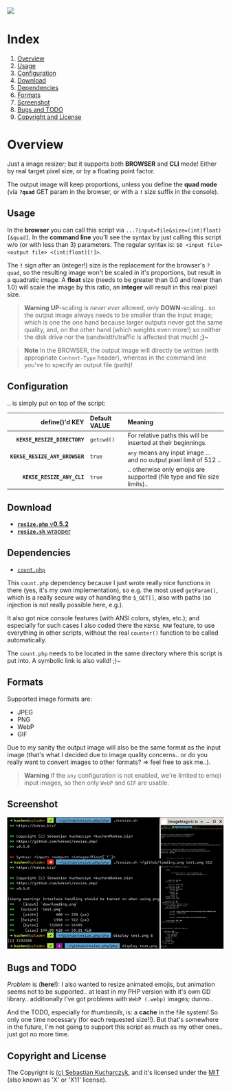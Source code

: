 <img src="https://kekse.biz/php/count.php?override=github:resize.php&text=`resize.php`&draw" />

# Index
1. [Overview](#overview)
2. [Usage](#usage)
3. [Configuration](#configuration)
4. [Download](#download)
5. [Dependencies](#dependencies)
6. [Formats](#formats)
7. [Screenshot](#screenshot)
8. [Bugs and TODO](#bugs-and-todo)
9. [Copyright and License](#copyright-and-license)

# Overview
Just a image resizer; but it supports both **BROWSER** and **CLI** mode!
Either by real target pixel size, or by a floating point factor.

The output image will keep proportions, unless you define the **quad mode** (via
**`?quad`** GET param in the browser, or with a **`!`** size suffix in the console).

## Usage
In the **browser** you can call this script via `...?input=file&size=(int|float)[&quad]`. In the **command line** you'll see the
syntax by just calling this script w/o (or with less than 3) parameters. The regular syntax is: `$0 <input file> <output file> <(int|float)[!]>`.

The **`!`** sign after an (integer!) size is the replacement for the browser's `?quad`, so the resulting image won't be
scaled in it's proportions, but result in a quadratic image. A **float** size (needs to be greater than 0.0 and lower than 1.0)
will scale the image by this ratio, an **integer** will result in this real pixel size.

> **Warning**
> **UP**-scaling is _never ever_ allowed, only **DOWN**-scaling.. so the output image always needs to be smaller than the input image;
> which is one the one hand because larger outputs never got the same quality, and, on the other hand (which weights even more!) so
neither the disk drive nor the bandwidth/traffic is affected that much! **;)~**

> **Note**
> In the BROWSER, the output image will directly be written (with appropriate `Content-Type` header), whereas in the
> command line you've to specify an output file (path)!

## Configuration
.. is simply put on top of the script:

| define()'d **KEY**             | Default **VALUE** | Meaning                                                                   |
| -----------------------------: | :---------------- | :------------------------------------------------------------------------ |
| **`KEKSE_RESIZE_DIRECTORY`**   | `getcwd()`        | For relative paths this will be inserted at their beginnings.             |
| **`KEKSE_RESIZE_ANY_BROWSER`** | `true`            | `any` means any input image ... and no output pixel limit of 512 ..       |
| **`KEKSE_RESIZE_ANY_CLI`**     | `true`            | .. otherwise only emojis are supported (file type and file size limits).. |

## Download
* [**`resize.php`** v**0.5.2**](php/resize.php)
* [**`resize.sh`** wrapper](sh/resize.sh)

## Dependencies
* [`count.php`](https://github.com/kekse1/count.php/)

This `count.php` dependency because I just wrote really nice functions in there (yes, it's my own implementation), so
e.g. the most used `getParam()`, which is a really secure way of handling the `$_GET[]`, also with paths (so injection
is not really possible here, e.g.).

It also got nice console features (with ANSI colors, styles, etc.); and especially for such cases I also coded there the
`KEKSE_RAW` feature, to use everything in other scripts, without the real `counter()` function to be called automatically.

The `count.php` needs to be located in the same directory where this script is put into. A symbolic link is also valid! ;)~

## Formats
Supported image formats are:

* JPEG
* PNG
* WebP
* GIF

Due to my sanity the output image will also be the same format as the input image (that's what I decided due to image
quality concerns.. or do you really want to convert images to other formats? => feel free to ask me..).

> **Warning**
> If the `any` configuration is not enabled, we're limited to emoji input images, so then only `WebP` and `GIF` are usable.

## Screenshot
![Example screenshot](docs/cli-example.png)

## Bugs and TODO
_Problem_ is (**here**!): I also wanted to resize animated emojis, but animation seems not to be supported.. at least in my
PHP version with it's own GD library.. additionally I've got problems with `WebP (.webp)` images; dunno..

And the TODO, especially for _thumbnails_, is: a **cache** in the file system! So only one time necessary (for each requested size!!).
But that's somewhere in the future, I'm not going to support this script as much as my other ones.. just got no more time.

## Copyright and License
The Copyright is [(c) Sebastian Kucharczyk](COPYRIGHT.txt),
and it's licensed under the [MIT](LICENSE.txt) (also known as 'X' or 'X11' license).
